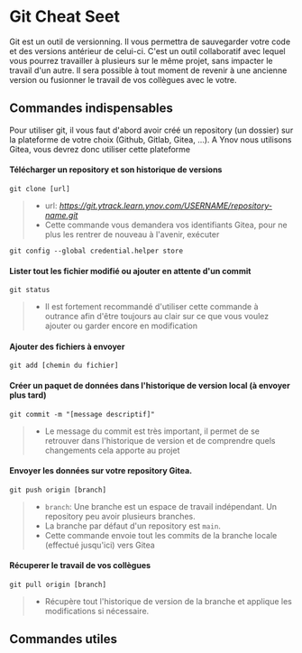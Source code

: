 # Git Cheat Seet

Git est un outil de versionning. Il vous permettra de sauvegarder votre code et des versions antérieur de celui-ci.
C'est un outil collaboratif avec lequel vous pourrez travailler à plusieurs sur le même projet, sans impacter le travail d'un autre.
Il sera possible à tout moment de revenir à une ancienne version ou fusionner le travail de vos collègues avec le votre.

## Commandes indispensables

Pour utiliser git, il vous faut d'abord avoir créé un repository (un dossier) sur la plateforme de votre choix (Github, Gitlab, Gitea, ...).
A Ynov nous utilisons Gitea, vous devrez donc utiliser cette plateforme

#### Télécharger un repository et son historique de versions
```
git clone [url] 
``` 
> - url: *https://git.ytrack.learn.ynov.com/USERNAME/repository-name.git*
> - Cette commande vous demandera vos identifiants Gitea, pour ne plus les rentrer de nouveau à l'avenir, exécuter 
``` 
git config --global credential.helper store 
```

#### Lister tout les fichier modifié ou ajouter en attente d'un commit
```
git status
```
> - Il est fortement recommandé d'utiliser cette commande à outrance afin d'être toujours au clair sur ce que vous voulez ajouter ou garder encore en modification 

#### Ajouter des fichiers à envoyer
```
git add [chemin du fichier]
```

#### Créer un paquet de données dans l'historique de version local (à envoyer plus tard) 
```
git commit -m "[message descriptif]"
```
> - Le message du commit est très important, il permet de se retrouver dans l'historique de version et de comprendre quels changements cela apporte au projet

#### Envoyer les données sur votre repository Gitea.
```
git push origin [branch]
```
> - `branch`: Une branche est un espace de travail indépendant. Un repository peu avoir plusieurs branches.
> - La branche par défaut d'un repository est `main`.
> - Cette commande envoie tout les commits de la branche locale (effectué jusqu'ici) vers Gitea

#### Récuperer le travail de vos collègues
```
git pull origin [branch]
```
> - Récupère tout l'historique de version de la branche et applique les modifications si nécessaire.

## Commandes utiles
